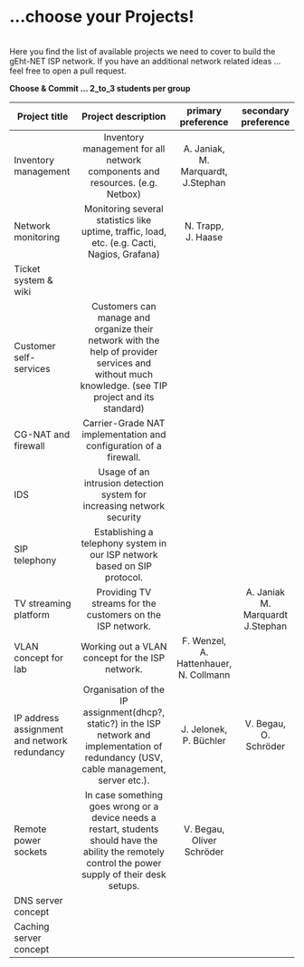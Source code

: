 # ...choose your Projects!
<br/>
Here you find the list of available projects we need to cover to build the gEht-NET ISP network.  
If you have an additional network related ideas ... feel free to open a pull request.  

**Choose & Commit ... 2_to_3 students per group**


| Project title | Project description | primary preference | secondary preference |
|----------------------  | :---------------------------: | :--------------------: | :--------------------: |
|Inventory management    | Inventory management for all network components and resources. (e.g. Netbox) | A. Janiak,<br/>M. Marquardt,<br/>J.Stephan |
|Network monitoring      | Monitoring several statistics like uptime, traffic, load, etc. (e.g. Cacti, Nagios, Grafana) | N. Trapp,<br/>J. Haase |
|Ticket system & wiki    | | |
|Customer self-services  | Customers can manage and organize their network with the help of provider services and without much knowledge. (see TIP project and its standard) | |
|CG-NAT and firewall     | Carrier-Grade NAT implementation and configuration of a firewall. | |
|IDS                     | Usage of an intrusion detection system for increasing network security | |
|SIP telephony           | Establishing a telephony system in our ISP network based on SIP protocol. | |
|TV streaming platform   | Providing TV streams for the customers on the ISP network. | | A. Janiak <br/> M. Marquardt <br/> J.Stephan
|VLAN concept for lab    | Working out a VLAN concept for the ISP network. | F. Wenzel,<br/>A. Hattenhauer,<br/>N. Collmann 
|IP address assignment and network redundancy | Organisation of the IP assignment(dhcp?, static?) in the ISP network and implementation of redundancy (USV, cable management, server etc.). | J. Jelonek,<br/>P. Büchler | V. Begau,<br/>O. Schröder
|Remote power sockets    | In case something goes wrong or a device needs a restart, students should have the ability the remotely control the power supply of their desk setups. | V. Begau,<br/>Oliver Schröder | |
|DNS server concept      || |
|Caching server concept  || |
